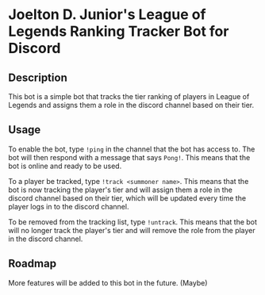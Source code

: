 # Joelton D. Junior's League of Legends Ranking Tracker Bot for Discord

## Description

This bot is a simple bot that tracks the tier ranking of players in League of Legends and assigns them a role in the discord channel based on their tier.

## Usage

To enable the bot, type `!ping` in the channel that the bot has access to. The bot will then respond with a message that says `Pong!`. This means that the bot is online and ready to be used.

To a player be tracked, type `!track <summoner name>`. This means that the bot is now tracking the player's tier and will assign them a role in the discord channel based on their tier, which will be updated every time the player logs in to the discord channel.

To be removed from the tracking list, type `!untrack`. This means that the bot will no longer track the player's tier and will remove the role from the player in the discord channel.

## Roadmap

More features will be added to this bot in the future. (Maybe)

<!-- ## Bot Url

<https://discord.com/api/oauth2/authorize?client_id=993648168971542659&permissions=2415930368&scope=bot%20applications.commands> -->
